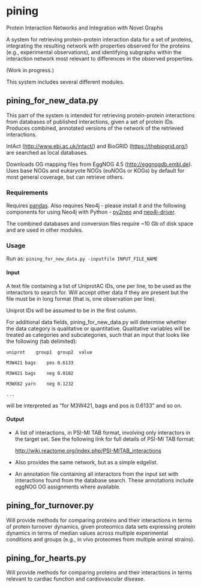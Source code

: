 # pining
Protein Interaction Networks and Integration with Novel Graphs

A system for retrieving protein-protein interaction data for a set of proteins, integrating the resulting network with properties observed for the proteins (e.g., experimental observations), and identifying subgraphs within the interaction network most relevant to differences in the observed properties.

(Work in progress.)

This system includes several different modules.

## pining_for_new_data.py

This part of the system is intended for retrieving protein-protein interactions from databases of published interactions, given a set of protein IDs. Produces combined, annotated versions of the network of the retrieved interactions.

IntAct (http://www.ebi.ac.uk/intact/) and BioGRID (https://thebiogrid.org/) are searched as local databases.

Downloads OG mapping files from EggNOG 4.5 (http://eggnogdb.embl.de). Uses base NOGs and eukaryote NOGs (euNOGs or KOGs) by default for most general coverage, but can retrieve others.

### Requirements 
Requires [pandas](http://pandas.pydata.org/).
Also requires Neo4j - please install it and the following components for using Neo4j with Python - [py2neo](http://py2neo.org/v3/) and [neo4j-driver](https://neo4j.com/developer/python/).

The combined databases and conversion files require ~10 Gb of disk space and are used in other modules.

### Usage
Run as:
`pining_for_new_data.py -inputfile INPUT_FILE_NAME`

#### Input
A text file containing a list of UniprotAC IDs, one per line,
to be used as the interactors to search for.
Will accept other data if they are present but the file must be in long format (that is, one observation per line).

Uniprot IDs will be assumed to be in the first column.

For additional data fields, pining_for_new_data.py will determine whether the data category is qualitative or quantitative. Qualitative variables will be treated as categories and subcategories, such that an input that looks like the following (tab delimited):

`uniprot	group1	group2	value`

`M3W421	bags	pos	0.6133`

`M3W421	bags	neg	0.0182`

`M3WX82	yarn	neg	0.1232`

`...`

will be interpreted as "for M3W421, bags and pos is 0.6133" and so on.

#### Output
* A list of interactions, in PSI-MI TAB format, involving only interactors in the target set. See the following link for full details of PSI-MI TAB format:

  http://wiki.reactome.org/index.php/PSI-MITAB_interactions

* Also provides the same network, but as a simple edgelist.

* An annotation file containing all interactors from the input set with interactions found from the database search. These annotations include eggNOG OG assignments where available.

## pining_for_turnover.py

Will provide methods for comparing proteins and their interactions in terms of protein turnover dynamics, given proteomics data sets expressing protein dynamics in terms of median values across multiple experimental conditions and groups (e.g., in vivo proteomes from multiple animal strains).

## pining_for_hearts.py

Will provide methods for comparing proteins and their interactions in terms relevant to cardiac function and cardiovascular disease.
